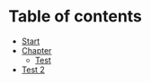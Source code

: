 # Table of contents

* [Start](README.md)
* [Chapter](chapter/README.md)
  * [Test](chapter/test.md)
* [Test 2](test-2.md)

